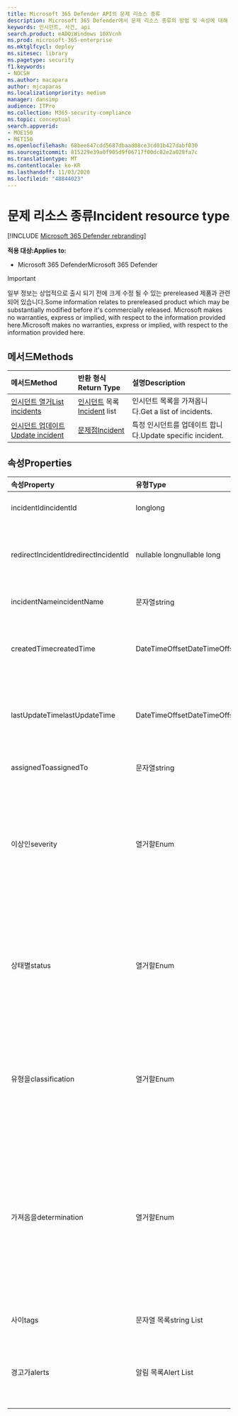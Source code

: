 ```yaml
---
title: Microsoft 365 Defender API의 문제 리소스 종류
description: Microsoft 365 Defender에서 문제 리소스 종류의 방법 및 속성에 대해 자세히 알아보기
keywords: 인시던트, 사건, api
search.product: eADQiWindows 10XVcnh
ms.prod: microsoft-365-enterprise
ms.mktglfcycl: deploy
ms.sitesec: library
ms.pagetype: security
f1.keywords:
- NOCSH
ms.author: macapara
author: mjcaparas
ms.localizationpriority: medium
manager: dansimp
audience: ITPro
ms.collection: M365-security-compliance
ms.topic: conceptual
search.appverid:
- MOE150
- MET150
ms.openlocfilehash: 68bee647cdd5687dbaad08ce3cd01b427dabf030
ms.sourcegitcommit: 815229e39a0f905d9f06717f00dc82e2a028fa7c
ms.translationtype: MT
ms.contentlocale: ko-KR
ms.lasthandoff: 11/03/2020
ms.locfileid: "48844023"
---
```

# <a name="incident-resource-type"></a><span data-ttu-id="3567b-104">문제 리소스 종류</span><span class="sxs-lookup"><span data-stu-id="3567b-104">Incident resource type</span></span>

[!INCLUDE [Microsoft 365 Defender rebranding](../includes/microsoft-defender.md)]


<span data-ttu-id="3567b-105">**적용 대상:**</span><span class="sxs-lookup"><span data-stu-id="3567b-105">**Applies to:**</span></span>
- <span data-ttu-id="3567b-106">Microsoft 365 Defender</span><span class="sxs-lookup"><span data-stu-id="3567b-106">Microsoft 365 Defender</span></span>

>[!IMPORTANT] 
><span data-ttu-id="3567b-107">일부 정보는 상업적으로 출시 되기 전에 크게 수정 될 수 있는 prereleased 제품과 관련 되어 있습니다.</span><span class="sxs-lookup"><span data-stu-id="3567b-107">Some information relates to prereleased product which may be substantially modified before it's commercially released.</span></span> <span data-ttu-id="3567b-108">Microsoft makes no warranties, express or implied, with respect to the information provided here.</span><span class="sxs-lookup"><span data-stu-id="3567b-108">Microsoft makes no warranties, express or implied, with respect to the information provided here.</span></span>

## <a name="methods"></a><span data-ttu-id="3567b-109">메서드</span><span class="sxs-lookup"><span data-stu-id="3567b-109">Methods</span></span>

<span data-ttu-id="3567b-110">메서드</span><span class="sxs-lookup"><span data-stu-id="3567b-110">Method</span></span> |<span data-ttu-id="3567b-111">반환 형식</span><span class="sxs-lookup"><span data-stu-id="3567b-111">Return Type</span></span> |<span data-ttu-id="3567b-112">설명</span><span class="sxs-lookup"><span data-stu-id="3567b-112">Description</span></span>
:---|:---|:---
[<span data-ttu-id="3567b-113">인시던트 열거</span><span class="sxs-lookup"><span data-stu-id="3567b-113">List incidents</span></span>](api-list-incidents.md) | <span data-ttu-id="3567b-114">[인시던트](api-incident.md) 목록</span><span class="sxs-lookup"><span data-stu-id="3567b-114">[Incident](api-incident.md) list</span></span> | <span data-ttu-id="3567b-115">인시던트 목록을 가져옵니다.</span><span class="sxs-lookup"><span data-stu-id="3567b-115">Get a list of incidents.</span></span>
[<span data-ttu-id="3567b-116">인시던트 업데이트</span><span class="sxs-lookup"><span data-stu-id="3567b-116">Update incident</span></span>](api-update-incidents.md) | [<span data-ttu-id="3567b-117">문제점</span><span class="sxs-lookup"><span data-stu-id="3567b-117">Incident</span></span>](api-incident.md) | <span data-ttu-id="3567b-118">특정 인시던트를 업데이트 합니다.</span><span class="sxs-lookup"><span data-stu-id="3567b-118">Update specific incident.</span></span>


## <a name="properties"></a><span data-ttu-id="3567b-119">속성</span><span class="sxs-lookup"><span data-stu-id="3567b-119">Properties</span></span>

<span data-ttu-id="3567b-120">속성</span><span class="sxs-lookup"><span data-stu-id="3567b-120">Property</span></span> |    <span data-ttu-id="3567b-121">유형</span><span class="sxs-lookup"><span data-stu-id="3567b-121">Type</span></span>    |    <span data-ttu-id="3567b-122">설명</span><span class="sxs-lookup"><span data-stu-id="3567b-122">Description</span></span>
:---|:---|:---
<span data-ttu-id="3567b-123">incidentId</span><span class="sxs-lookup"><span data-stu-id="3567b-123">incidentId</span></span> | <span data-ttu-id="3567b-124">long</span><span class="sxs-lookup"><span data-stu-id="3567b-124">long</span></span> | <span data-ttu-id="3567b-125">인시던트 고유 ID입니다.</span><span class="sxs-lookup"><span data-stu-id="3567b-125">Incident unique ID.</span></span>
<span data-ttu-id="3567b-126">redirectIncidentId</span><span class="sxs-lookup"><span data-stu-id="3567b-126">redirectIncidentId</span></span> | <span data-ttu-id="3567b-127">nullable long</span><span class="sxs-lookup"><span data-stu-id="3567b-127">nullable long</span></span> | <span data-ttu-id="3567b-128">현재 인시던트가 병합 된 인시던트 ID입니다.</span><span class="sxs-lookup"><span data-stu-id="3567b-128">The Incident ID the current Incident was merged to.</span></span>
<span data-ttu-id="3567b-129">incidentName</span><span class="sxs-lookup"><span data-stu-id="3567b-129">incidentName</span></span> | <span data-ttu-id="3567b-130">문자열</span><span class="sxs-lookup"><span data-stu-id="3567b-130">string</span></span> | <span data-ttu-id="3567b-131">인시던트 이름입니다.</span><span class="sxs-lookup"><span data-stu-id="3567b-131">The name of the Incident.</span></span>
<span data-ttu-id="3567b-132">createdTime</span><span class="sxs-lookup"><span data-stu-id="3567b-132">createdTime</span></span> | <span data-ttu-id="3567b-133">DateTimeOffset</span><span class="sxs-lookup"><span data-stu-id="3567b-133">DateTimeOffset</span></span> | <span data-ttu-id="3567b-134">인시던트가 만들어진 날짜 및 시간 (UTC)입니다.</span><span class="sxs-lookup"><span data-stu-id="3567b-134">The date and time (in UTC) the Incident was created.</span></span>
<span data-ttu-id="3567b-135">lastUpdateTime</span><span class="sxs-lookup"><span data-stu-id="3567b-135">lastUpdateTime</span></span> | <span data-ttu-id="3567b-136">DateTimeOffset</span><span class="sxs-lookup"><span data-stu-id="3567b-136">DateTimeOffset</span></span> | <span data-ttu-id="3567b-137">인시던트가 마지막으로 업데이트 된 날짜 및 시간 (UTC)입니다.</span><span class="sxs-lookup"><span data-stu-id="3567b-137">The date and time (in UTC) the Incident was last updated.</span></span>
<span data-ttu-id="3567b-138">assignedTo</span><span class="sxs-lookup"><span data-stu-id="3567b-138">assignedTo</span></span> | <span data-ttu-id="3567b-139">문자열</span><span class="sxs-lookup"><span data-stu-id="3567b-139">string</span></span> | <span data-ttu-id="3567b-140">인시던트의 소유자입니다.</span><span class="sxs-lookup"><span data-stu-id="3567b-140">Owner of the Incident.</span></span>
<span data-ttu-id="3567b-141">이상인</span><span class="sxs-lookup"><span data-stu-id="3567b-141">severity</span></span> | <span data-ttu-id="3567b-142">열거할</span><span class="sxs-lookup"><span data-stu-id="3567b-142">Enum</span></span> | <span data-ttu-id="3567b-143">인시던트의 심각도입니다.</span><span class="sxs-lookup"><span data-stu-id="3567b-143">Severity of the Incident.</span></span> <span data-ttu-id="3567b-144">가능한 값은 ```UnSpecified``` , ```Informational``` , ```Low``` ```Medium``` 및 ```High``` 입니다.</span><span class="sxs-lookup"><span data-stu-id="3567b-144">Possible values are: ```UnSpecified```, ```Informational```, ```Low```, ```Medium``` and ```High```.</span></span>
<span data-ttu-id="3567b-145">상태별</span><span class="sxs-lookup"><span data-stu-id="3567b-145">status</span></span> | <span data-ttu-id="3567b-146">열거할</span><span class="sxs-lookup"><span data-stu-id="3567b-146">Enum</span></span> | <span data-ttu-id="3567b-147">인시던트의 현재 상태를 지정 합니다.</span><span class="sxs-lookup"><span data-stu-id="3567b-147">Specifies the current status of the incident.</span></span> <span data-ttu-id="3567b-148">가능한 값은 ```Active``` ```Resolved``` 및 ```Redirected``` 입니다.</span><span class="sxs-lookup"><span data-stu-id="3567b-148">Possible values are: ```Active```, ```Resolved``` and ```Redirected```.</span></span>
<span data-ttu-id="3567b-149">유형을</span><span class="sxs-lookup"><span data-stu-id="3567b-149">classification</span></span> | <span data-ttu-id="3567b-150">열거할</span><span class="sxs-lookup"><span data-stu-id="3567b-150">Enum</span></span> | <span data-ttu-id="3567b-151">인시던트 사양입니다.</span><span class="sxs-lookup"><span data-stu-id="3567b-151">Specification of the incident.</span></span> <span data-ttu-id="3567b-152">가능한 값은 ```Unknown``` , ```FalsePositive``` 및 ```TruePositive``` 입니다.</span><span class="sxs-lookup"><span data-stu-id="3567b-152">Possible values are: ```Unknown```, ```FalsePositive```, ```TruePositive```.</span></span>
<span data-ttu-id="3567b-153">가져옴을</span><span class="sxs-lookup"><span data-stu-id="3567b-153">determination</span></span> | <span data-ttu-id="3567b-154">열거할</span><span class="sxs-lookup"><span data-stu-id="3567b-154">Enum</span></span> | <span data-ttu-id="3567b-155">문제에 대 한 결정을 지정 합니다.</span><span class="sxs-lookup"><span data-stu-id="3567b-155">Specifies the determination of the incident.</span></span> <span data-ttu-id="3567b-156">가능한 값은 ```NotAvailable``` ,, ```Apt``` ```Malware``` , ```SecurityPersonnel``` , ```SecurityTesting``` , ```UnwantedSoftware``` , ```Other``` 입니다.</span><span class="sxs-lookup"><span data-stu-id="3567b-156">Possible values are: ```NotAvailable```, ```Apt```, ```Malware```, ```SecurityPersonnel```, ```SecurityTesting```, ```UnwantedSoftware```, ```Other```.</span></span>
<span data-ttu-id="3567b-157">사이</span><span class="sxs-lookup"><span data-stu-id="3567b-157">tags</span></span> | <span data-ttu-id="3567b-158">문자열 목록</span><span class="sxs-lookup"><span data-stu-id="3567b-158">string List</span></span> | <span data-ttu-id="3567b-159">인시던트 태그의 목록입니다.</span><span class="sxs-lookup"><span data-stu-id="3567b-159">List of Incident tags.</span></span>
<span data-ttu-id="3567b-160">경고가</span><span class="sxs-lookup"><span data-stu-id="3567b-160">alerts</span></span> | <span data-ttu-id="3567b-161">알림 목록</span><span class="sxs-lookup"><span data-stu-id="3567b-161">Alert List</span></span> | <span data-ttu-id="3567b-162">관련 경고 목록</span><span class="sxs-lookup"><span data-stu-id="3567b-162">List of related alerts.</span></span> <span data-ttu-id="3567b-163">[List 인시던트](api-list-incidents.md) API 설명서의 예를 참조 하세요.</span><span class="sxs-lookup"><span data-stu-id="3567b-163">See examples at [List incidents](api-list-incidents.md) API documentation.</span></span>
